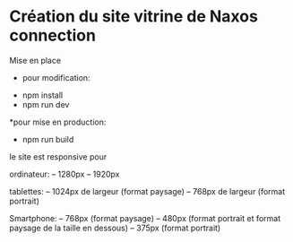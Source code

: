 # Création du site vitrine de Naxos connection

Mise en place 

* pour modification:

- npm install
- npm run dev

*pour mise en production:

- npm run build

le site est responsive pour 

ordinateur:
– 1280px
– 1920px

tablettes:
– 1024px de largeur (format paysage)
– 768px de largeur (format portrait)

Smartphone:
– 768px (format paysage)
– 480px (format portrait et format paysage de la taille en dessous)
– 375px (format portrait)





